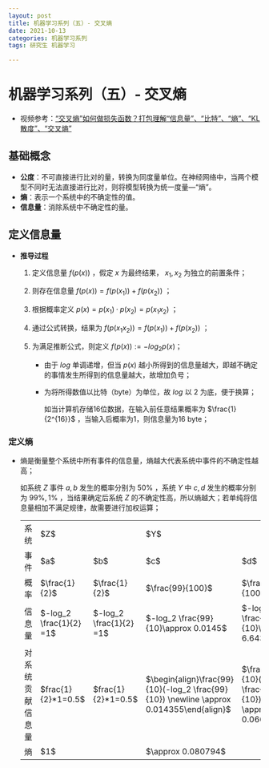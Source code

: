 ```yaml
---
layout: post
title: 机器学习系列（五）- 交叉熵
date: 2021-10-13
categories: 机器学习系列
tags: 研究生 机器学习

---
```


# 机器学习系列（五）- 交叉熵

- 视频参考：[“交叉熵”如何做损失函数？打包理解“信息量”、“比特”、“熵”、“KL散度”、“交叉熵”](https://www.bilibili.com/video/BV15V411W7VB)

## 基础概念

- **公度**：不可直接进行比对的量，转换为同度量单位。在神经网络中，当两个模型不同时无法直接进行比对，则将模型转换为统一度量—“熵”。
- **熵**：表示一个系统中的不确定性的值。
- **信息量**：消除系统中不确定性的量。

## 定义信息量

- **推导过程**

  1. 定义信息量 $f(p(x))$ ，假定 $x$ 为最终结果， $x_1,x_2$ 为独立的前置条件；

  2. 则存在信息量 $f(p(x))=f(p(x_1))+f(p(x_2))$ ；

  3. 根据概率定义 $p(x)=p(x_1)·p(x_2)=p(x_1x_2)$ ；

  4. 通过公式转换，结果为 $f(p(x_1x_2))=f(p(x_1))+f(p(x_2))$ ；

  5. 为满足推断公式，则定义 $f(p(x)):=-log_2p(x)$；

     - 由于 $log$ 单调递增，但当 $p(x)$ 越小所得到的信息量越大，即越不确定的事情发生所得到的信息量越大，故增加负号；

     - 为将所得数值以比特（byte）为单位，故 $log$ 以 2 为底，便于换算；

       如当计算机存储16位数据，在输入前任意结果概率为 $\frac{1}{2^{16}}$ ，当输入后概率为1，则信息量为16 byte；

### 定义熵

- 熵是衡量整个系统中所有事件的信息量，熵越大代表系统中事件的不确定性越高；

  如系统 $Z$ 事件 $a,b$ 发生的概率分别为 $50\%$ ，系统 $Y$ 中 $c,d$ 发生的概率分别为 $99\%,1\%$ ，当结果确定后系统 $Z$ 的不确定性高，所以熵越大；若单纯将信息量相加不满足规律，故需要进行加权运算；

  <table>
      <tr>
          <td width="100">系统</td>
          <td colspan="2">$Z$</td>
          <td colspan="2">$Y$</td>
      </tr>
      <tr>
          <td>事件</td>
          <td>$a$</td>
          <td>$b$</td>
          <td>$c$</td>
          <td>$d$</td>
      </tr>
      <tr>
          <td>概率</td>
          <td>$\frac{1}{2}$</td>
          <td>$\frac{1}{2}$</td>
          <td>$\frac{99}{100}$</td>
          <td>$\frac{1}{100}$</td>
      </tr>
      <tr>
          <td>信息量</td>
          <td>$-log_2 \frac{1}{2} =1$</td>
          <td>$-log_2 \frac{1}{2} =1$</td>
          <td>$-log_2 \frac{99}{10}\approx 0.0145$</td>
          <td>$-log_2 \frac{1}{10}\approx 6.6439$</td>
      </tr>
      <tr>
          <td>对系统贡献信息量</td>
          <td>$frac{1}{2}*1=0.5$</td>
          <td>$frac{1}{2}*1=0.5$</td>
          <td>$\begin{align}\frac{99}{10}(-log_2 \frac{99}{10}) \newline \approx 0.014355\end{align}$</td>
          <td>$\frac{99}{10}(-log_2 \frac{1}{10}) \approx 0.066439$</td>
      </tr>
      <tr>
          <td>熵</td>
          <td colspan="2">$1$</td>
          <td colspan="2">$\approx 0.080794$</td>
      </tr>
  </table>

